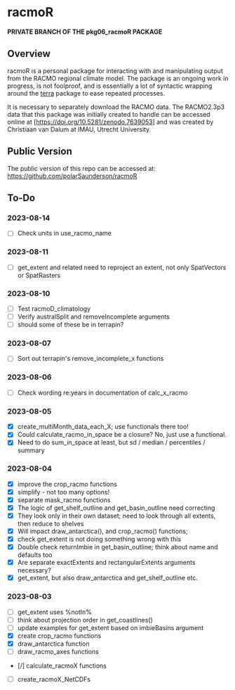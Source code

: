 # racmoR

**PRIVATE BRANCH OF THE pkg06_racmoR PACKAGE**

## Overview
racmoR is a personal package for interacting with and manipulating output from the RACMO regional climate model.
The package is an ongoing work in progress, is not foolproof, and is essentially a lot of syntactic wrapping around the [terra](https://rspatial.org) package to ease repeated processes.

It is necessary to separately download the RACMO data. 
The RACMO2.3p3 data that this package was initially created to handle can be accessed online at [https://doi.org/10.5281/zenodo.7639053] and was created by Christiaan van Dalum at IMAU, Utrecht University.

## Public Version
The public version of this repo can be accessed at: 
  https://github.com/polarSaunderson/racmoR

## To-Do
### 2023-08-14
- [ ] Check units in use_racmo_name

### 2023-08-11
- [ ] get_extent and related need to reproject an extent, not only SpatVectors or SpatRasters

### 2023-08-10
- [ ] Test racmoD_climatology
- [ ] Verify australSplit and removeIncomplete arguments
- [ ] should some of these be in terrapin?

### 2023-08-07
- [ ] Sort out terrapin's remove_incomplete_x functions

### 2023-08-06
- [ ] Check wording re:years in documentation of calc_x_racmo

### 2023-08-05
- [X] create_multiMonth_data_each_X; use functionals there too!
- [X] Could calculate_racmo_in_space be a closure? No, just use a functional.
 - [X] Need to do sum_in_space at least, but sd / median / percentiles / summary

### 2023-08-04
- [X] improve the crop_racmo functions
 - [X] simplify - not too many options!
 - [X] separate mask_racmo functions
- [X] The logic of get_shelf_outline and get_basin_outline need correcting
 - [X] They look only in their own dataset; need to look through all extents, then reduce to shelves
 - [X] Will impact draw_antarctica(), and crop_racmo() functions;
 - [X] check get_extent is not doing something wrong with this
- [X] Double check returnImbie in get_basin_outline; think about name and defaults too
- [X] Are separate exactExtents and rectangularExtents arguments necessary?
 - [X] get_extent, but also draw_antarctica and get_shelf_outline etc.

### 2023-08-03 
- [ ] get_extent uses %notIn%
- [ ] think about projection order in get_coastlines()
- [ ] update examples for get_extent based on imbieBasins argument
- [X] create crop_racmo functions
- [X] draw_antarctica function
- [ ] draw_racmo_axes functions
- [/] calculate_racmoX functions
- [ ] create_racmoX_NetCDFs

